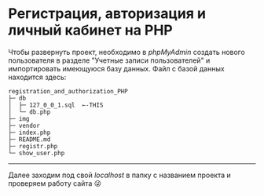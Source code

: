 # Регистрация, авторизация и личный кабинет на PHP
Чтобы развернуть проект, необходимо в *phpMyAdmin* создать нового пользователя в разделе "Учетные записи пользователей" и импортировать имеющуюся базу данных. Файл с базой данных находится здесь:
```
registration_and_authorization_PHP
├─ db
│  ├─ 127_0_0_1.sql  ←-THIS
│  └─ db.php
├─ img
├─ vendor
├─ index.php
├─ README.md
├─ registr.php
└─ show_user.php
```
___

Далее заходим под свой *localhost* в папку с названием проекта и проверяем работу сайта :stuck_out_tongue_winking_eye:
